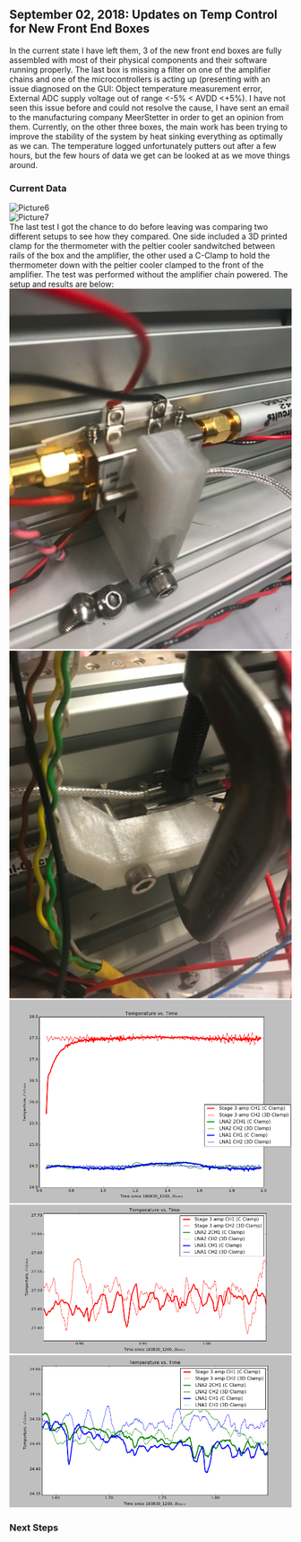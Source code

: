 ## September 02, 2018: Updates on Temp Control for New Front End Boxes 
In the current state I have left them, 3 of the new front end boxes are fully assembled with most of their physical components and their software running properly. The last box is missing a filter on one of the amplifier chains and one of the microcontrollers is acting up (presenting with an issue diagnosed on the GUI: Object temperature measurement error, External ADC supply voltage out of range <-5% < AVDD <+5%). I have not seen this issue before and could not resolve the cause, I have sent an email to the manufacturing company MeerStetter in order to get an opinion from them. Currently, on the other three boxes, the main work has been trying to improve the stability of the system by heat sinking everything as optimally as we can. The temperature logged unfortunately putters out after a few hours, but the few hours of data we get can be looked at as we move things around.
    
### Current Data 
![Picture6](.png)  
![Picture7](.png)  
The last test I got the chance to do before leaving was comparing two different setups to see how they compared. One side included a 3D printed clamp for the thermometer with the peltier cooler sandwitched between rails of the box and the amplifier, the other used a C-Clamp to hold the thermometer down with the peltier cooler clamped to the front of the amplifier. The test was performed without the amplifier chain powered. The setup and results are below:  
![Picture](3D.png)   
![Picture2](Cclamp.png)  
![Picture3](8_30dat.png)
![Picture4](Bigzoom.png)  
![Picture5](smallzoom.png)  


### Next Steps

